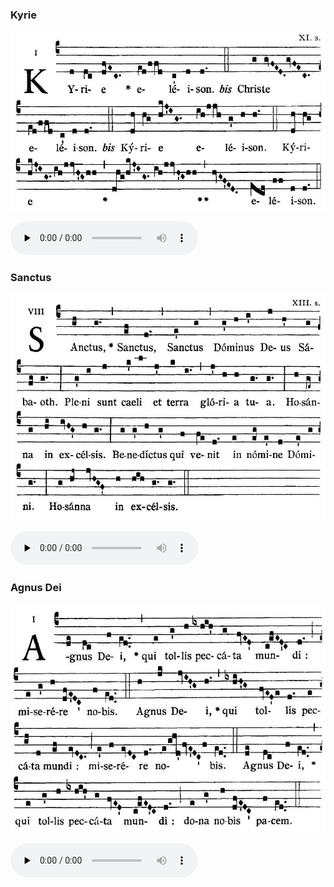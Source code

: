 ### Kyrie

![](images/mass-xiii-kyrie.jpg)

<audio src="https://storage.googleapis.com/kyriale/djc_13_kyrie_mp3_1.mp3" preload="none" controls="controls"></audio>

### Sanctus

![](images/mass-xiii-sanctus.jpg)

<audio src="https://storage.googleapis.com/kyriale/djc_13_sanctus_mp3_1.mp3" preload="none" controls="controls"></audio>

### Agnus Dei

![](images/mass-xiii-agnus.jpg)

<audio src="https://storage.googleapis.com/kyriale/djc_13_agnus_mp3_1.mp3" preload="none" controls="controls"></audio>
